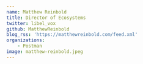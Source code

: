 ```yaml
---
name: Matthew Reinbold
title: Director of Ecosystems
twitter: libel_vox
github: MatthewReinbold
blog_rss: 'https://matthewreinbold.com/feed.xml'
organizations:
    - Postman
image: matthew-reinbold.jpeg
---
```

